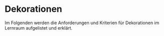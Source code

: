 # Dekorationen

Im Folgenden werden die Anforderungen und Kriterien für Dekorationen im Lernraum aufgelistet und erklärt.